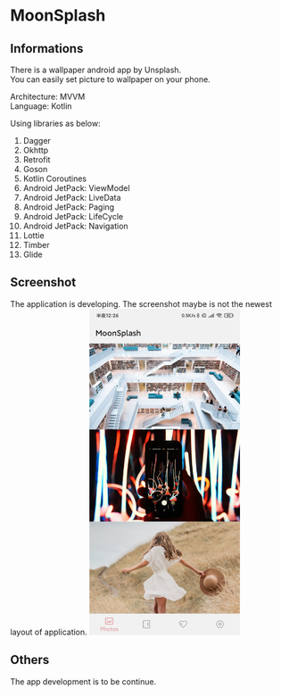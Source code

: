 # MoonSplash

## Informations

There is a wallpaper android app by Unsplash.  
You can easily set picture to wallpaper on your phone.

Architecture: MVVM  
Language: Kotlin

Using libraries as below:
1. Dagger
2. Okhttp
3. Retrofit
4. Goson
5. Kotlin Coroutines
6. Android JetPack: ViewModel
7. Android JetPack: LiveData
8. Android JetPack: Paging
9. Android JetPack: LifeCycle
10. Android JetPack: Navigation
11. Lottie
12. Timber
13. Glide

## Screenshot
The application is developing. The screenshot maybe is not the newest layout of application.
<img width="270" height="585" src="https://github.com/HyejeanMOON/MoonSplash/blob/master/Screenshot_2020-05-17-00-26-17-939_com.hyejeanmoon.wallpaperbyunsplash.jpg"/>

## Others
The app development is to be continue.
